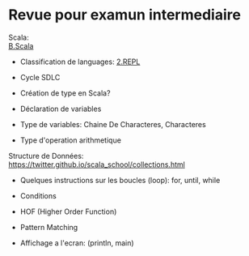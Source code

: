 # Revue pour examun intermediaire


Scala:  
[B.Scala](../B.Scala)



* Classification de languages: [2.REPL](../2.REPL)  
* Cycle SDLC  

* Création de type en Scala?  
* Déclaration de variables  

* Type de variables: Chaine De Characteres, Characteres  
* Type d'operation arithmetique  

Structure de Données:  
https://twitter.github.io/scala_school/collections.html


* Quelques instructions sur les boucles (loop): for, until, while   
* Conditions  
* HOF (Higher Order Function)
* Pattern Matching

* Affichage a l'ecran:  (println, main)
